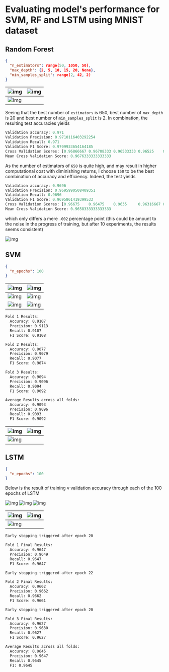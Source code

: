 # Evaluating model's performance for SVM, RF and LSTM using MNIST dataset

## Random Forest

```json
{
  "n_estimators": range(50, 1050, 50),
  "max_depth": {2, 5, 10, 15, 20, None},
  "min_samples_split": range(2, 42, 2)
}
```

| ![img](img/RF-1050e.png) | ![img](img/RF-20md.png) |
| ------------------------ | ----------------------- |
| ![img](img/RF-40mss.png) |                         |

Seeing that the best number of `estimators` is 650, best number of `max_depth` is 20 and best number of `min_samples_split` is 2. In combination, the resulting test accuracies yields

```python
Validation accuracy: 0.971
Validation Precision: 0.9710116403292254
Validation Recall: 0.971
Validation F1 Score: 0.9709933654164185
Cross Validation Scores: [0.96866667 0.96708333 0.96533333 0.96525    0.97183333]
Mean Cross Validation Score: 0.9676333333333333
```

As the number of estimators of `650` is quite high, and may result in higher computational cost with diminishing returns, I choose `150` to be the best combination of accuracy and efficiency. Indeed, the test yields

```python
Validation accuracy: 0.9696
Validation Precision: 0.9695990508409351
Validation Recall: 0.9696
Validation F1 Score: 0.9695861419399533
Cross Validation Scores: [0.96675    0.96475    0.9635     0.96316667 0.971     ]
Mean Cross Validation Score: 0.9658333333333333
```

which only differs a mere `.002` percentage point (this could be amount to the noise in the progress of training, but after 10 experiments, the results seems consistent)

![img](img/RF-confusion-matrix.png)

## SVM

```json
{
  "n_epochs": 100
}
```

| ![img](plots/svm_accuracy_fold_1.png) | ![img](plots/svm_loss_fold_1.png) |
| --------------------------------- | ----------------------------- |
| ![img](plots/svm_accuracy_fold_2.png) | ![img](plots/svm_loss_fold_2.png) |
| ![img](plots/svm_accuracy_fold_3.png) | ![img](plots/svm_loss_fold_3.png) |

```bash
Fold 1 Results:
  Accuracy: 0.9107
  Precision: 0.9113
  Recall: 0.9107
  F1 Score: 0.9108

Fold 2 Results:
  Accuracy: 0.9077
  Precision: 0.9079
  Recall: 0.9077
  F1 Score: 0.9074

Fold 3 Results:
  Accuracy: 0.9094
  Precision: 0.9096
  Recall: 0.9094
  F1 Score: 0.9092

Average Results across all folds:
  Accuracy: 0.9093
  Precision: 0.9096
  Recall: 0.9093
  F1 Score: 0.9092
```

| ![img](plots/svm_confusion_matrix_fold_1.png) | ![img](plots/svm_confusion_matrix_fold_2.png) |
| ----------------------------------------- | ----------------------------------------- |
| ![img](plots/svm_confusion_matrix_fold_3.png) |                                           |

## LSTM

```json
{
  "n_epochs": 100
}
```

Below is the result of training v validation accuracy through each of the 100 epochs of LSTM

![img](plots/lstm_metrics_fold_1.png)
![img](plots/lstm_metrics_fold_2.png)
![img](plots/lstm_metrics_fold_3.png)

| ![img](plots/lstm_confusion_matrix_fold_1.png) | ![img](plots/lstm_confusion_matrix_fold_2.png) |
| ---------------------------------------------- | ---------------------------------------------- |
| ![img](plots/lstm_confusion_matrix_fold_3.png) |                                                |

```bash
Early stopping triggered after epoch 20

Fold 1 Final Results:
  Accuracy: 0.9647
  Precision: 0.9649
  Recall: 0.9647
  F1 Score: 0.9647

Early stopping triggered after epoch 22

Fold 2 Final Results:
  Accuracy: 0.9662
  Precision: 0.9662
  Recall: 0.9662
  F1 Score: 0.9661

Early stopping triggered after epoch 20

Fold 3 Final Results:
  Accuracy: 0.9627
  Precision: 0.9630
  Recall: 0.9627
  F1 Score: 0.9627

Average Results across all folds:
  Accuracy: 0.9645
  Precision: 0.9647
  Recall: 0.9645
  F1: 0.9645
```
